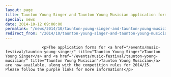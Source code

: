 ```yaml
---
layout: page
title: Taunton Young Singer and Taunton Young Musician application forms now available
special: news
date: 2014-10-12 09:00:00
permalink: "/news/2014/10/taunton-young-singer-and-taunton-young-musician-application-forms-now-available/"
redirect_from: "/2014/10/taunton-young-singer-and-taunton-young-musician-application-forms-now-available/"
---
```



                    
                    <p>The application forms for <a href="/events/music-festival/taunton-young-singer/" title="Taunton Young Singer">Taunton Young Singer</a> and <a href="/events/music-festival/taunton-young-musician/" title="Taunton Young Musician">Taunton Young Musician</a> are now available, along with the competition rules for 2014/15. Please follow the purple links for more information!</p>

                
